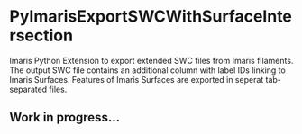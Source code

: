 # PyImarisExportSWCWithSurfaceIntersection
Imaris Python Extension to export extended SWC files from Imaris filaments. The output SWC file contains an additional column with label IDs linking to Imaris Surfaces. Features of Imaris Surfaces are exported in seperat tab-separated files.

## Work in progress...